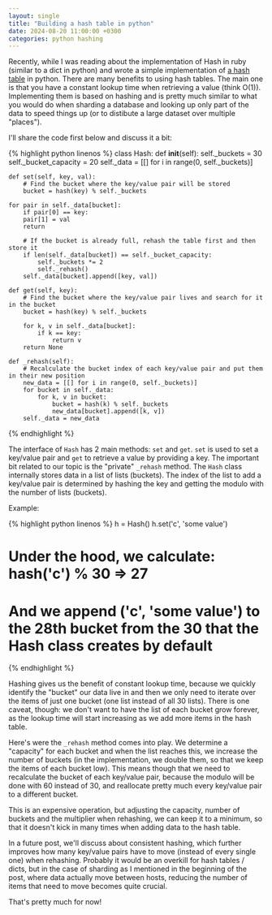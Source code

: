 ```yaml
---
layout: single
title: "Building a hash table in python"
date: 2024-08-20 11:00:00 +0300
categories: python hashing
---
```


Recently, while I was reading about the implementation of Hash in ruby (similar to a dict in python) and wrote a simple implementation of <a href="https://en.wikipedia.org/wiki/Hash_table" target="_blank" rel="noopener nofollow">a hash table</a> in python. There are many benefits to using hash tables. The main one is that you have a constant lookup time when retrieving a value (think O(1)). Implementing them is based on hashing and is pretty much similar to what you would do when sharding a database and looking up only part of the data to speed things up (or to distibute a large dataset over multiple "places").

I'll share the code first below and discuss it a bit:

{% highlight python linenos %}
class Hash:
    def __init__(self):
        self._buckets = 30
        self._bucket_capacity = 20
        self._data = [[] for i in range(0, self._buckets)]
    
    def set(self, key, val):
        # Find the bucket where the key/value pair will be stored
        bucket = hash(key) % self._buckets

	for pair in self._data[bucket]:
	    if pair[0] == key:
		pair[1] = val
		return	
			
        # If the bucket is already full, rehash the table first and then store it
        if len(self._data[bucket]) == self._bucket_capacity:
            self._buckets *= 2
            self._rehash()
        self._data[bucket].append([key, val])

    def get(self, key):
        # Find the bucket where the key/value pair lives and search for it in the bucket
        bucket = hash(key) % self._buckets

        for k, v in self._data[bucket]:
            if k == key:
                return v
        return None
    
    def _rehash(self):
        # Recalculate the bucket index of each key/value pair and put them in their new position
        new_data = [[] for i in range(0, self._buckets)]
        for bucket in self._data:
            for k, v in bucket:
                bucket = hash(k) % self._buckets
                new_data[bucket].append([k, v])
        self._data = new_data
{% endhighlight %}

The interface of `Hash` has 2 main methods: `set` and `get`. `set` is used to set a key/value pair and `get` to retrieve a value by providing a key. The important bit related to our topic is the "private" `_rehash` method. The `Hash` class internally stores data in a list of lists (buckets). The index of the list to add a key/value pair is determined by hashing the key and getting the modulo with the number of lists (buckets).

Example:

{% highlight python linenos %}
h = Hash()
h.set('c', 'some value')

# Under the hood, we calculate:  hash('c') % 30 => 27
# And we append ('c', 'some value') to the 28th bucket from the 30 that the Hash class creates by default
{% endhighlight %}

Hashing gives us the benefit of constant lookup time, because we quickly identify the "bucket" our data live in and then we only need to iterate over the items of just one bucket (one list instead of all 30 lists). There is one caveat, though: we don't want to have the list of each bucket grow forever, as the lookup time will start increasing as we add more items in the hash table.

Here's were the `_rehash` method comes into play. We determine a "capacity" for each bucket and when the list reaches this, we increase the number of buckets (in the implementation, we double them, so that we keep the items of each bucket low). This means though that we need to recalculate the bucket of each key/value pair, because the modulo will be done with 60 instead of 30, and reallocate pretty much every key/value pair to a different bucket.

This is an expensive operation, but adjusting the capacity, number of buckets and the multiplier when rehashing, we can keep it to a minimum, so that it doesn't kick in many times when adding data to the hash table.

In a future post, we'll discuss about consistent hashing, which further improves how many key/value pairs have to move (instead of every single one) when rehashing. Probably it would be an overkill for hash tables / dicts, but in the case of sharding as I mentioned in the beginning of the post, where data actually move between hosts, reducing the number of items that need to move becomes quite crucial.

That's pretty much for now! 
